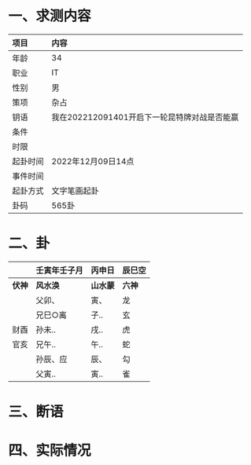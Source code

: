 # 一、求测内容
|项目|内容|
|:-|:-|
|年龄|34|
|职业|IT|
|性别|男|
|策项|杂占|
|钥语|我在202212091401开启下一轮昆特牌对战是否能赢|
|条件||
|时限||
|起卦时间|2022年12月09日14点|
|事件时间||
|起卦方式|文字笔画起卦|
|卦码|565卦|

# 二、卦
||壬寅年壬子月|丙申日|辰巳空|
|:-|:-|:-|:-|
|**伏神**|**风水涣**|**山水蒙**|**六神**|
||父卯、|寅、|龙|
||兄巳○离|子..|玄|
|财酉|孙未..|戌..|虎|
|官亥|兄午..|午..|蛇|
||孙辰、应|辰、|勾|
||父寅..|寅..|雀|


# 三、断语

# 四、实际情况